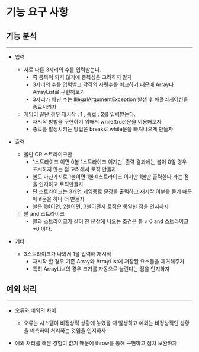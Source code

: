 # 기능 요구 사항

## 기능 분석

---

- 입력
    - 서로 다른 3자리의 수를 입력받는다.
        - 즉 중복이 되지 않기에 중복성은 고려하지 말자
        - 3자리의 수를 입력받고 각각의 자릿수를 비교하기 때문에 Array나 ArrayList로 구현해보기
        - 3자리가 아닌 수는 IllegalArgumentException 발생 후 애플리케이션을 종료시키자
    - 게임이 끝난 경우 재시작 : 1 , 종료 : 2를 입력받는다.
        - 재시작 방법을 구현하기 위해서 while(true)문을 이용해보자
        - 종료를 발생시키는 방법은 break로 while문을 빠져나오게 만들자
- 출력
    - 볼만 OR 스트라이크만
        - 1스트라이크 이면 0볼 1스트라이크 이지만, 출력 결과에는 볼이 0일 경우 표시하지 않는 점 고려해서 로직 만들자
        - 볼도 마찬가지로 1볼이면 1볼 0스트라이크 이지만 1볼만 출력한다 라는 점을 인지하고 로직만들자
        - 단 스트라이크는 3개면 게임종료 문장을 출력하고 재시작 여부를 묻기 때문에 if문을 하나 더 만들자
        - 볼은 1볼이던, 2볼이던, 3볼이던지 로직은 동일한 점을 인지하자
    - 볼 and 스트라이크
        - 볼과 스트라이크가 같이 한 문장에 나오는 조건은 볼 ≠ 0 and 스트라이크 ≠0 이다.

- 기타
    - 3스트라이크가 나와서 1을 입력해 재시작
        - 재시작 할 경우 기존 Array와 ArrayList에 저장된 요소들을 제거해주자
        - 특히 ArrayList의 경우 크기를 자동으로 늘린다는 점을 인지하자

## 예외 처리

---

- 오류와 예외의 차이
    - 오류는 시스템이 비정상적 상황에 놓였을 때 발생하고 예외는 비정상적인 상황을 예측하여 처리하는 것임을 인지하자

- 예외 처리를 해본 경험이 없기 때문에 throw를 통해 구현하고 점차 보완하자